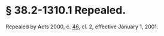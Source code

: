# § 38.2-1310.1 Repealed.

<p>Repealed by Acts 2000, c. <a href='http://lis.virginia.gov/cgi-bin/legp604.exe?001+ful+CHAP0046'>46</a>, cl. 2, effective January 1, 2001.</p>